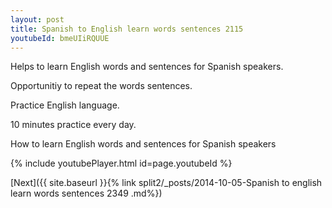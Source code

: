 ```yaml
---
layout: post
title: Spanish to English learn words sentences 2115 
youtubeId: bmeUIiRQUUE
---
```

 
 
Helps to learn English words and sentences for Spanish speakers.

Opportunitiy to repeat the words sentences. 

Practice English language. 
 
10 minutes practice every day. 
 
How to learn English words and sentences for Spanish speakers 
 
{% include youtubePlayer.html id=page.youtubeId %}
 
 
[Next]({{ site.baseurl }}{% link  split2/_posts/2014-10-05-Spanish to english learn words sentences 2349 .md%})
 
